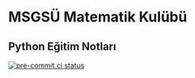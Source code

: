 # MSGSÜ Matematik Kulübü

## Python Eğitim Notları

[![pre-commit.ci status](https://results.pre-commit.ci/badge/github/msgsumatematik/MSGSU-Python-Egitimi/main.svg)](https://results.pre-commit.ci/latest/github/msgsumatematik/MSGSU-Python-Egitimi/main)
